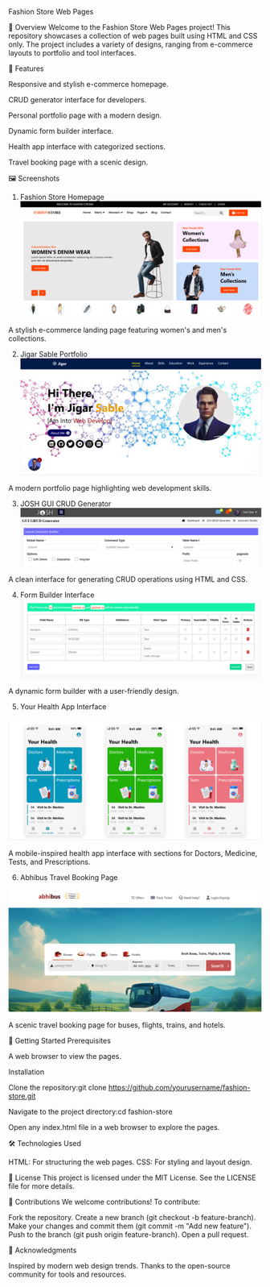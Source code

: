 Fashion Store Web Pages

📖 Overview
Welcome to the Fashion Store Web Pages project! This repository showcases a collection of web pages built using HTML and CSS only. The project includes a variety of designs, ranging from e-commerce layouts to portfolio and tool interfaces.



🌟 Features



Responsive and stylish e-commerce homepage.



CRUD generator interface for developers.



Personal portfolio page with a modern design.



Dynamic form builder interface.



Health app interface with categorized sections.



Travel booking page with a scenic design.


🖼️ Screenshots
1. Fashion Store Homepage
    ![Fashion Store Homepage](https://github.com/Akulayagneshwaramurthy/Onepages-1/blob/main/Screenshot%202025-06-21%20145821.png)
 
A stylish e-commerce landing page featuring women's and men's collections.

2. Jigar Sable Portfolio 
![Jigar Sable Portfolio](https://github.com/Akulayagneshwaramurthy/Onepages-1/blob/main/Screenshot%202025-06-21%20145836.png)
 
A modern portfolio page highlighting web development skills.

3. JOSH GUI CRUD Generator 
![JOSH GUI CRUD Generato](https://github.com/Akulayagneshwaramurthy/Onepages-1/blob/main/Screenshot%202025-06-21%20145906.png)

A clean interface for generating CRUD operations using HTML and CSS.

4. Form Builder Interface 
![Form Builder Interface](https://github.com/Akulayagneshwaramurthy/Onepages-1/blob/main/Screenshot%202025-06-21%20145922.png)

A dynamic form builder with a user-friendly design.

5. Your Health App Interface

![Form Builder Interface](https://github.com/Akulayagneshwaramurthy/Onepages-1/blob/main/Screenshot%202025-06-21%20145940.png)

A mobile-inspired health app interface with sections for Doctors, Medicine, Tests, and Prescriptions.

6. Abhibus Travel Booking Page

![Form Builder Interface](https://github.com/Akulayagneshwaramurthy/Onepages-1/blob/main/Screenshot%202025-06-21%20150000.png)

A scenic travel booking page for buses, flights, trains, and hotels.



🚀 Getting Started
Prerequisites

A web browser to view the pages.

Installation

Clone the repository:git clone https://github.com/yourusername/fashion-store.git


Navigate to the project directory:cd fashion-store


Open any index.html file in a web browser to explore the pages.


🛠️ Technologies Used

HTML: For structuring the web pages.
CSS: For styling and layout design.


📜 License
This project is licensed under the MIT License. See the LICENSE file for more details.

🤝 Contributions
We welcome contributions! To contribute:

Fork the repository.
Create a new branch (git checkout -b feature-branch).
Make your changes and commit them (git commit -m "Add new feature").
Push to the branch (git push origin feature-branch).
Open a pull request.


🙌 Acknowledgments

Inspired by modern web design trends.
Thanks to the open-source community for tools and resources.





